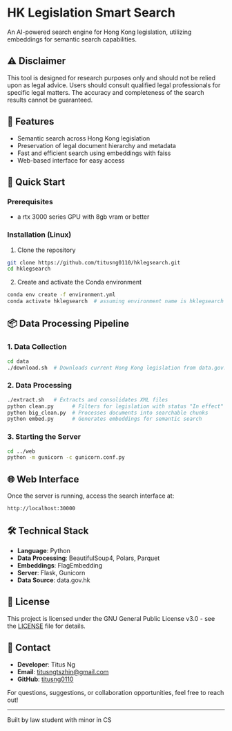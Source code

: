 
# HK Legislation Smart Search

An AI-powered search engine for Hong Kong legislation, utilizing embeddings for semantic search capabilities.

## ⚠️ Disclaimer

This tool is designed for research purposes only and should not be relied upon as legal advice. Users should consult qualified legal professionals for specific legal matters. The accuracy and completeness of the search results cannot be guaranteed.

## 🌟 Features

- Semantic search across Hong Kong legislation
- Preservation of legal document hierarchy and metadata
- Fast and efficient search using embeddings with faiss
- Web-based interface for easy access

## 🚀 Quick Start

### Prerequisites

- a rtx 3000 series GPU with 8gb vram or better

### Installation (Linux)

1. Clone the repository
```bash
git clone https://github.com/titusng0110/hklegsearch.git
cd hklegsearch
```

2. Create and activate the Conda environment
```bash
conda env create -f environment.yml
conda activate hklegsearch  # assuming environment name is hklegsearch
```

## 📦 Data Processing Pipeline

### 1. Data Collection
```bash
cd data
./download.sh  # Downloads current Hong Kong legislation from data.gov.hk
```

### 2. Data Processing
```bash
./extract.sh   # Extracts and consolidates XML files
python clean.py      # Filters for legislation with status "In effect"
python big_clean.py  # Processes documents into searchable chunks
python embed.py      # Generates embeddings for semantic search
```

### 3. Starting the Server
```bash
cd ../web
python -m gunicorn -c gunicorn.conf.py
```

## 🌐 Web Interface

Once the server is running, access the search interface at:
```
http://localhost:30000
```

## 🛠️ Technical Stack

- **Language**: Python
- **Data Processing**: BeautifulSoup4, Polars, Parquet
- **Embeddings**: FlagEmbedding
- **Server**: Flask, Gunicorn
- **Data Source**: data.gov.hk

## 📝 License

This project is licensed under the GNU General Public License v3.0 - see the [LICENSE](LICENSE) file for details.

## 📧 Contact

- **Developer**: Titus Ng
- **Email**: titusngtszhin@gmail.com
- **GitHub**: [titusng0110](https://github.com/titusng0110)

For questions, suggestions, or collaboration opportunities, feel free to reach out!

---
Built by law student with minor in CS
